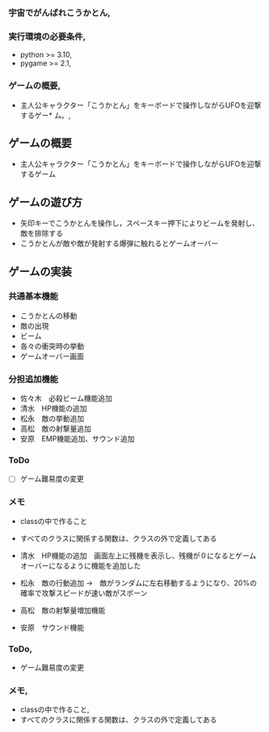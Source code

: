 ### 宇宙でがんばれこうかとん,
### 実行環境の必要条件,
* python >= 3.10,
* pygame >= 2.1,

### ゲームの概要,
* 主人公キャラクター「こうかとん」をキーボードで操作しながらUFOを迎撃するゲー* ム。,

## ゲームの概要
* 主人公キャラクター「こうかとん」をキーボードで操作しながらUFOを迎撃するゲーム

## ゲームの遊び方
* 矢印キーでこうかとんを操作し，スペースキー押下によりビームを発射し、敵を排除する
* こうかとんが敵や敵が発射する爆弾に触れるとゲームオーバー

## ゲームの実装
### 共通基本機能
* こうかとんの移動
* 敵の出現
* ビーム
* 各々の衝突時の挙動
* ゲームオーバー画面

### 分担追加機能
* 佐々木　必殺ビーム機能追加
* 清水　HP機能の追加
* 松永　敵の挙動追加
* 高松　敵の射撃量追加
* 安原　EMP機能追加、サウンド追加 

### ToDo
- [ ] ゲーム難易度の変更


### メモ
* classの中で作ること
* すべてのクラスに関係する関数は、クラスの外で定義してある


* 清水　HP機能の追加　画面左上に残機を表示し、残機が０になるとゲームオーバーになるように機能を追加した
* 松永　敵の行動追加 →　敵がランダムに左右移動するようになり、20%の確率で攻撃スピードが速い敵がスポーン
* 高松　敵の射撃量増加機能
* 安原　サウンド機能
### ToDo,
* ゲーム難易度の変更


### メモ,
* classの中で作ること,
* すべてのクラスに関係する関数は、クラスの外で定義してある

